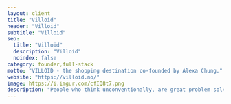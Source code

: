 ```yaml
---
layout: client
title: "Villoid"
header: "Villoid"
subtitle: "Villoid"
seo:
  title: "Villoid"
  description: "Villoid"
  noindex: false
category: founder,full-stack
motto: "VILLOID - the shopping destination co-founded by Alexa Chung."
website: "https://villoid.no/"
image: https://i.imgur.com/cfIQ8t7.png
description: "People who think unconventionally, are great problem solvers and see opportunities where others see only challenges."
---
```

